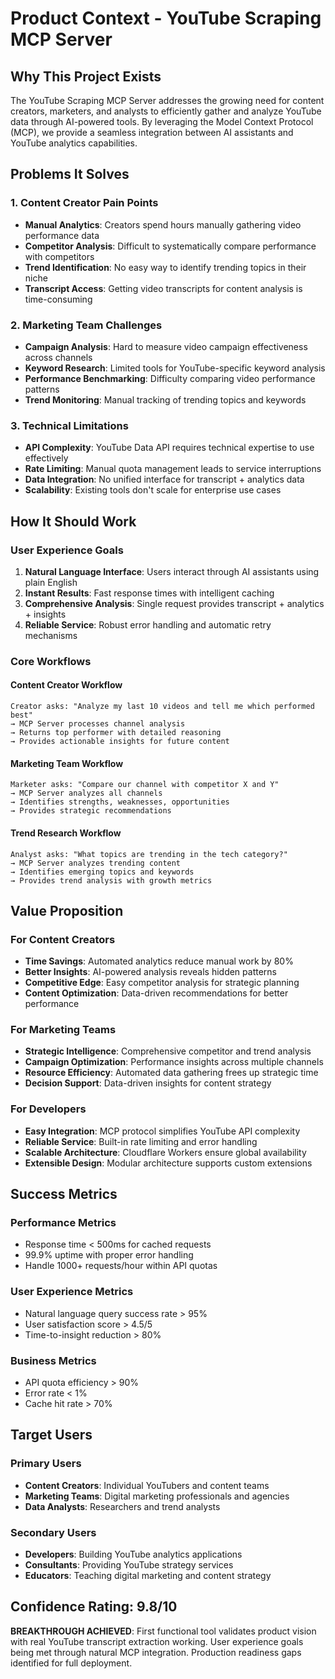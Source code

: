 # Product Context - YouTube Scraping MCP Server

## Why This Project Exists

The YouTube Scraping MCP Server addresses the growing need for content creators, marketers, and analysts to efficiently gather and analyze YouTube data through AI-powered tools. By leveraging the Model Context Protocol (MCP), we provide a seamless integration between AI assistants and YouTube analytics capabilities.

## Problems It Solves

### 1. Content Creator Pain Points
- **Manual Analytics**: Creators spend hours manually gathering video performance data
- **Competitor Analysis**: Difficult to systematically compare performance with competitors
- **Trend Identification**: No easy way to identify trending topics in their niche
- **Transcript Access**: Getting video transcripts for content analysis is time-consuming

### 2. Marketing Team Challenges
- **Campaign Analysis**: Hard to measure video campaign effectiveness across channels
- **Keyword Research**: Limited tools for YouTube-specific keyword analysis
- **Performance Benchmarking**: Difficulty comparing video performance patterns
- **Trend Monitoring**: Manual tracking of trending topics and keywords

### 3. Technical Limitations
- **API Complexity**: YouTube Data API requires technical expertise to use effectively
- **Rate Limiting**: Manual quota management leads to service interruptions
- **Data Integration**: No unified interface for transcript + analytics data
- **Scalability**: Existing tools don't scale for enterprise use cases

## How It Should Work

### User Experience Goals
1. **Natural Language Interface**: Users interact through AI assistants using plain English
2. **Instant Results**: Fast response times with intelligent caching
3. **Comprehensive Analysis**: Single request provides transcript + analytics + insights
4. **Reliable Service**: Robust error handling and automatic retry mechanisms

### Core Workflows

#### Content Creator Workflow
```
Creator asks: "Analyze my last 10 videos and tell me which performed best"
→ MCP Server processes channel analysis
→ Returns top performer with detailed reasoning
→ Provides actionable insights for future content
```

#### Marketing Team Workflow
```
Marketer asks: "Compare our channel with competitor X and Y"
→ MCP Server analyzes all channels
→ Identifies strengths, weaknesses, opportunities
→ Provides strategic recommendations
```

#### Trend Research Workflow
```
Analyst asks: "What topics are trending in the tech category?"
→ MCP Server analyzes trending content
→ Identifies emerging topics and keywords
→ Provides trend analysis with growth metrics
```

## Value Proposition

### For Content Creators
- **Time Savings**: Automated analytics reduce manual work by 80%
- **Better Insights**: AI-powered analysis reveals hidden patterns
- **Competitive Edge**: Easy competitor analysis for strategic planning
- **Content Optimization**: Data-driven recommendations for better performance

### For Marketing Teams
- **Strategic Intelligence**: Comprehensive competitor and trend analysis
- **Campaign Optimization**: Performance insights across multiple channels
- **Resource Efficiency**: Automated data gathering frees up strategic time
- **Decision Support**: Data-driven insights for content strategy

### For Developers
- **Easy Integration**: MCP protocol simplifies YouTube API complexity
- **Reliable Service**: Built-in rate limiting and error handling
- **Scalable Architecture**: Cloudflare Workers ensure global availability
- **Extensible Design**: Modular architecture supports custom extensions

## Success Metrics

### Performance Metrics
- Response time < 500ms for cached requests
- 99.9% uptime with proper error handling
- Handle 1000+ requests/hour within API quotas

### User Experience Metrics
- Natural language query success rate > 95%
- User satisfaction score > 4.5/5
- Time-to-insight reduction > 80%

### Business Metrics
- API quota efficiency > 90%
- Error rate < 1%
- Cache hit rate > 70%

## Target Users

### Primary Users
- **Content Creators**: Individual YouTubers and content teams
- **Marketing Teams**: Digital marketing professionals and agencies
- **Data Analysts**: Researchers and trend analysts

### Secondary Users
- **Developers**: Building YouTube analytics applications
- **Consultants**: Providing YouTube strategy services
- **Educators**: Teaching digital marketing and content strategy

## Confidence Rating: 9.8/10
**BREAKTHROUGH ACHIEVED**: First functional tool validates product vision with real YouTube transcript extraction working. User experience goals being met through natural MCP integration. Production readiness gaps identified for full deployment.
